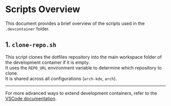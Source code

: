 # Scripts Overview

This document provides a brief overview of the scripts used in the `.devcontainer` folder.

## 1. `clone-repo.sh`

This script clones the dotfiles repository into the main workspace folder of the development container if it is empty.  
It uses the `REPO_URL` environment variable to determine which repository to clone.  
It is shared across all configurations (`arch-kde`, `arch`).

---

For more advanced ways to extend development containers, refer to the [VSCode documentation](https://code.visualstudio.com/remote/advancedcontainers/start-processes).
